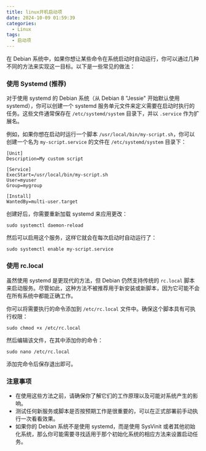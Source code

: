 ```yaml
---
title: linux开机启动项
date: 2024-10-09 01:59:39
categories:
  - Linux
tags:
  - 启动项
---
```

在 Debian 系统中，如果你想让某些命令在系统启动时自动运行，你可以通过几种不同的方法来实现这一目标。以下是一些常见的做法：

### 使用 Systemd (推荐)

对于使用 systemd 的 Debian 系统（从 Debian 8 "Jessie" 开始默认使用 systemd），你可以创建一个 systemd 服务单元文件来定义需要在启动时执行的任务。这些文件通常保存在 `/etc/systemd/system` 目录下，并以 `.service` 作为扩展名。

例如，如果你想在启动时运行一个脚本 `/usr/local/bin/my-script.sh`，你可以创建一个名为 `my-script.service` 的文件在 `/etc/systemd/system` 目录下：

```shell
[Unit]
Description=My custom script

[Service]
ExecStart=/usr/local/bin/my-script.sh
User=myuser
Group=mygroup

[Install]
WantedBy=multi-user.target
```

创建好后，你需要重新加载 systemd 来应用更改：

```shell
sudo systemctl daemon-reload
```

然后可以启用这个服务，这样它就会在每次启动时自动运行了：

```shell
sudo systemctl enable my-script.service
```

### 使用 rc.local

虽然使用 systemd 是更现代的方法，但 Debian 仍然支持传统的 `rc.local` 脚本来启动服务。尽管如此，这种方法不被推荐用于新安装或新脚本，因为它可能不会在所有系统中都能正确工作。

你可以将需要执行的命令添加到 `/etc/rc.local` 文件中。确保这个脚本具有可执行权限：

```shell
sudo chmod +x /etc/rc.local
```

然后编辑该文件，在其中添加你的命令：

```shell
sudo nano /etc/rc.local
```

添加完命令后保存退出即可。

### 注意事项

* 在使用这些方法之前，请确保你了解它们的工作原理以及可能对系统产生的影响。
* 测试任何新服务或脚本是否按预期工作是很重要的，可以在正式部署前手动执行一次看看效果。
* 如果你的 Debian 系统不是使用 systemd，而是使用 SysVinit 或者其他初始化系统，那么你可能需要寻找适用于那个初始化系统的相应方法来设置启动任务。